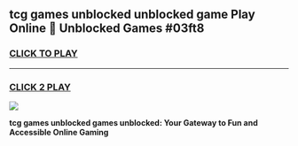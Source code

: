 
## tcg games unblocked unblocked game Play Online 👋 Unblocked Games #03ft8
<h3>
<a href="https://premium.freeplayer.one?title=tcg_games_unblocked&ref=21F">CLICK TO PLAY</a></h3>
<hr>

<h3>
<a href="https://premium.freeplayer.one?title=tcg_games_unblocked&ref=21F">CLICK 2 PLAY</a>
  
</h3>

<a href="https://premium.freeplayer.one?title=tcg_games_unblocked&ref=21F/"><img src="https://clearcache.store/games.png"></a>


**tcg games unblocked games unblocked: Your Gateway to Fun and Accessible Online Gaming**
